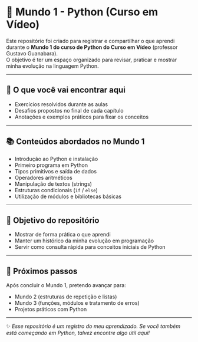 # 🐍 Mundo 1 - Python (Curso em Vídeo)

Este repositório foi criado para registrar e compartilhar o que aprendi durante o **Mundo 1 do curso de Python do Curso em Vídeo** (professor Gustavo Guanabara).  
O objetivo é ter um espaço organizado para revisar, praticar e mostrar minha evolução na linguagem Python.

---

## 📌 O que você vai encontrar aqui
- Exercícios resolvidos durante as aulas
- Desafios propostos no final de cada capítulo
- Anotações e exemplos práticos para fixar os conceitos

---

## 📚 Conteúdos abordados no Mundo 1
- Introdução ao Python e instalação
- Primeiro programa em Python
- Tipos primitivos e saída de dados
- Operadores aritméticos
- Manipulação de textos (strings)
- Estruturas condicionais (`if` / `else`)
- Utilização de módulos e bibliotecas básicas

---

## 🎯 Objetivo do repositório
- Mostrar de forma prática o que aprendi
- Manter um histórico da minha evolução em programação
- Servir como consulta rápida para conceitos iniciais de Python

---

## 🚀 Próximos passos
Após concluir o Mundo 1, pretendo avançar para:
- Mundo 2 (estruturas de repetição e listas)
- Mundo 3 (funções, módulos e tratamento de erros)
- Projetos práticos com Python

---

✨ *Esse repositório é um registro do meu aprendizado. Se você também está começando em Python, talvez encontre algo útil aqui!*
